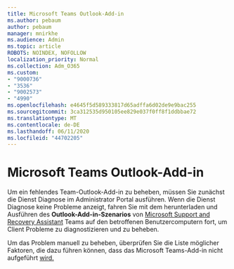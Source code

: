 ```yaml
---
title: Microsoft Teams Outlook-Add-in
ms.author: pebaum
author: pebaum
manager: mnirkhe
ms.audience: Admin
ms.topic: article
ROBOTS: NOINDEX, NOFOLLOW
localization_priority: Normal
ms.collection: Adm_O365
ms.custom:
- "9000736"
- "3536"
- "9002573"
- "4990"
ms.openlocfilehash: e4645f5d589333817d65adffa6d02de9e9bac255
ms.sourcegitcommit: 3ca312535d950105ee829e037f0ff8f1ddbbae72
ms.translationtype: MT
ms.contentlocale: de-DE
ms.lasthandoff: 06/11/2020
ms.locfileid: "44702205"
---
```

# <a name="teams-outlook-add-in"></a>Microsoft Teams Outlook-Add-in

Um ein fehlendes Team-Outlook-Add-in zu beheben, müssen Sie zunächst die Dienst Diagnose im Administrator Portal ausführen.  Wenn die Dienst Diagnose keine Probleme anzeigt, fahren Sie mit dem herunterladen und Ausführen des **Outlook-Add-in-Szenarios** von [Microsoft Support and Recovery Assistant](https://aka.ms/SaRA-TeamsAddInScenario) Teams auf den betroffenen Benutzercomputern fort, um Client Probleme zu diagnostizieren und zu beheben.

Um das Problem manuell zu beheben, überprüfen Sie die Liste möglicher Faktoren, die dazu führen können, dass das Microsoft Teams-Add-in nicht aufgeführt [wird.](https://docs.microsoft.com/microsoftteams/teams-add-in-for-outlook#teams-meeting-add-in-in-outlook-for-windows-does-not-show)
